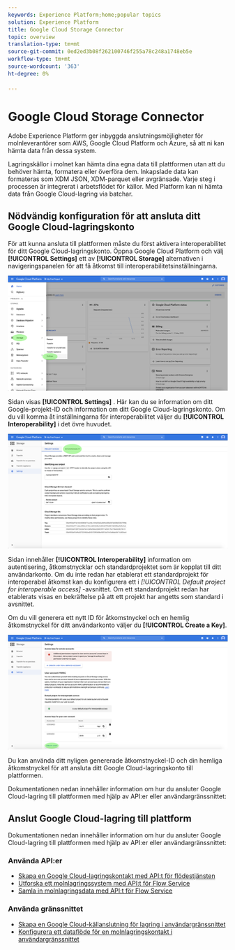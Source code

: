 ```yaml
---
keywords: Experience Platform;home;popular topics
solution: Experience Platform
title: Google Cloud Storage Connector
topic: overview
translation-type: tm+mt
source-git-commit: 0ed2ed3b08f262100746f255a78c248a1748eb5e
workflow-type: tm+mt
source-wordcount: '363'
ht-degree: 0%

---
```



# Google Cloud Storage Connector

Adobe Experience Platform ger inbyggda anslutningsmöjligheter för molnleverantörer som AWS, Google Cloud Platform och Azure, så att ni kan hämta data från dessa system.

Lagringskällor i molnet kan hämta dina egna data till plattformen utan att du behöver hämta, formatera eller överföra dem. Inkapslade data kan formateras som XDM JSON, XDM-parquet eller avgränsade. Varje steg i processen är integrerat i arbetsflödet för källor. Med Platform kan ni hämta data från Google Cloud-lagring via batchar.

## Nödvändig konfiguration för att ansluta ditt Google Cloud-lagringskonto

För att kunna ansluta till plattformen måste du först aktivera interoperabilitet för ditt Google Cloud-lagringskonto. Öppna Google Cloud Platform och välj **[!UICONTROL Settings]** ett av **[!UICONTROL Storage]** alternativen i navigeringspanelen för att få åtkomst till interoperabilitetsinställningarna.

![](../../images/tutorials/create/google-cloud-storage/nav.png)

Sidan visas **[!UICONTROL Settings]** . Här kan du se information om ditt Google-projekt-ID och information om ditt Google Cloud-lagringskonto. Om du vill komma åt inställningarna för interoperabilitet väljer du **[!UICONTROL Interoperability]** i det övre huvudet.

![](../../images/tutorials/create/google-cloud-storage/project-access.png)

Sidan innehåller **[!UICONTROL Interoperability]** information om autentisering, åtkomstnycklar och standardprojektet som är kopplat till ditt användarkonto. Om du inte redan har etablerat ett standardprojekt för interoperabel åtkomst kan du konfigurera ett i *[!UICONTROL Default project for interoperable access]* -avsnittet. Om ett standardprojekt redan har etablerats visas en bekräftelse på att ett projekt har angetts som standard i avsnittet.

Om du vill generera ett nytt ID för åtkomstnyckel och en hemlig åtkomstnyckel för ditt användarkonto väljer du **[!UICONTROL Create a Key]**.

![](../../images/tutorials/create/google-cloud-storage/interoperability.png)

Du kan använda ditt nyligen genererade åtkomstnyckel-ID och din hemliga åtkomstnyckel för att ansluta ditt Google Cloud-lagringskonto till plattformen.

Dokumentationen nedan innehåller information om hur du ansluter Google Cloud-lagring till plattformen med hjälp av API:er eller användargränssnittet:

## Anslut Google Cloud-lagring till plattform

Dokumentationen nedan innehåller information om hur du ansluter Google Cloud-lagring till plattformen med hjälp av API:er eller användargränssnittet:

### Använda API:er

- [Skapa en Google Cloud-lagringskontakt med API:t för flödestjänsten](../../tutorials/api/create/cloud-storage/google.md)
- [Utforska ett molnlagringssystem med API:t för Flow Service](../../tutorials/api/explore/cloud-storage.md)
- [Samla in molnlagringsdata med API:t för Flow Service](../../tutorials/api/collect/cloud-storage.md)

### Använda gränssnittet

- [Skapa en Google Cloud-källanslutning för lagring i användargränssnittet](../../tutorials/ui/create/cloud-storage/google-cloud-storage.md)
- [Konfigurera ett dataflöde för en molnlagringskontakt i användargränssnittet](../../tutorials/ui/dataflow/batch/cloud-storage.md)